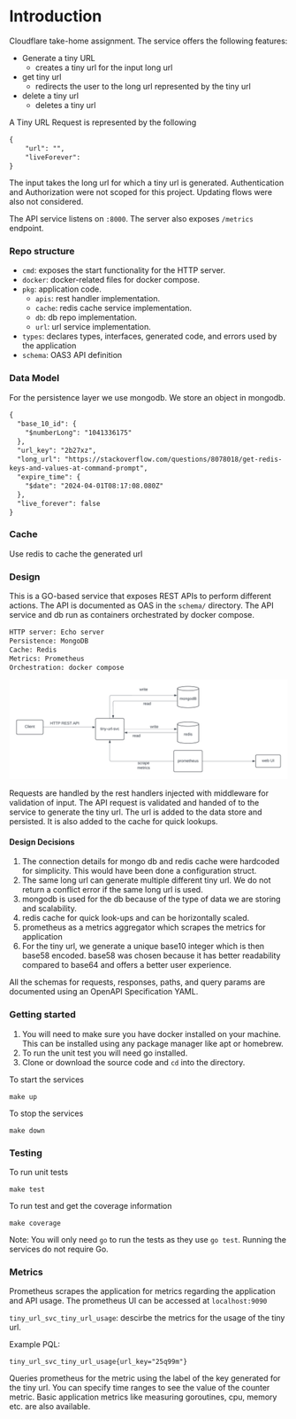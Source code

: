# Introduction
Cloudflare take-home assignment. The service offers the following features:
- Generate a tiny URL
    - creates a tiny url for the input long url 
- get tiny url
  - redirects the user to the long url represented by the tiny url
- delete a tiny url
  - deletes a tiny url

A Tiny URL Request is represented by the following
```
{
    "url": "",
    "liveForever": 
}
```
The input takes the long url for which a tiny url is generated.
Authentication and Authorization were not scoped for this project. Updating flows were also not considered. 
 

The API service listens on `:8000`. The server also exposes `/metrics` endpoint.

### Repo structure
- `cmd`: exposes the start functionality for the HTTP server.
- `docker`: docker-related files for docker compose.
- `pkg`: application code.
  - `apis`: rest handler implementation.
  - `cache`: redis cache service implementation.
  - `db`: db repo implementation.
  - `url`: url service implementation.
- `types`: declares types, interfaces, generated code, and errors used by the application
- `schema`: OAS3 API definition 

### Data Model
For the persistence layer we use mongodb. We store an object in mongodb.
```
{
  "base_10_id": {
    "$numberLong": "1041336175"
  },
  "url_key": "2b27xz",
  "long_url": "https://stackoverflow.com/questions/8078018/get-redis-keys-and-values-at-command-prompt",
  "expire_time": {
    "$date": "2024-04-01T08:17:08.080Z"
  },
  "live_forever": false
}
```

### Cache
Use redis to cache the generated url

### Design
This is a GO-based service that exposes REST APIs to perform different actions. The API is documented as OAS in the `schema/` directory. The API service and db run as containers orchestrated by docker compose.

```
HTTP server: Echo server
Persistence: MongoDB
Cache: Redis
Metrics: Prometheus
Orchestration: docker compose
```
![screenshot](design/tinyurlservice.png)


Requests are handled by the rest handlers injected with middleware for validation of input. The API request is validated
and handed of to the service to generate the tiny url. The url is added to the data store and persisted. It is also added
to the cache for quick lookups. 

#### Design Decisions
1. The connection details for mongo db and redis cache were hardcoded for simplicity. This would have been done a configuration struct.
2. The same long url can generate multiple different tiny url. We do not return a conflict error if the same long url is used.
3. mongodb is used for the db because of the type of data we are storing and scalability.
4. redis cache for quick look-ups and can be horizontally scaled.
5. prometheus as a metrics aggregator which scrapes the metrics for application
6. For the tiny url, we generate a unique base10 integer which is then base58 encoded. base58 was chosen because it has better readability compared to base64 and offers a better user experience.


All the schemas for requests, responses, paths, and query params are documented using an OpenAPI Specification YAML.

### Getting started

1. You will need to make sure you have docker installed on your machine. This can be installed using any package manager like apt or homebrew.
2. To run the unit test you will need go installed.
3. Clone or download the source code and `cd` into the directory.

To start the services
```
make up
```

To stop the services
```
make down
```

### Testing

To run unit tests
```
make test
```
To run test and get the coverage information
```
make coverage
```

Note: You will only need `go` to run the tests as they use `go test`. Running the services do not require Go.

### Metrics
Prometheus scrapes the application for metrics regarding the application and API usage. The prometheus UI can be accessed
at `localhost:9090`

`tiny_url_svc_tiny_url_usage`: descirbe the metrics for the usage of the tiny url.

Example PQL:
```
tiny_url_svc_tiny_url_usage{url_key="25q99m"}
```
Queries prometheus for the metric using the label of the key generated for the tiny url. You can specify time ranges to 
see the value of the counter metric. 
Basic application metrics like measuring goroutines, cpu, memory etc. are also available. 
